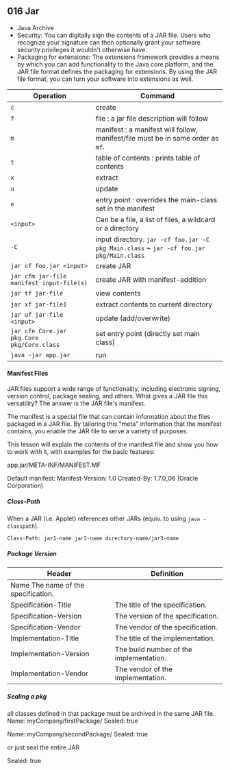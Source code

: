 ## 016 Jar
* Java Archive
* Security: 
You can digitally sign the contents of a JAR file. 
Users who recognize your signature can then optionally grant your software security privileges it wouldn't otherwise have.
* Packaging for extensions: 
The extensions framework provides a means by which you can add functionality to the Java core platform, and the JAR file format defines the packaging for extensions. By using the JAR file format, you can turn your software into extensions as well.



|Operation|Command|
| --- | --- |
`c`| create
`f`| file : a jar file description will follow
`m`| manifest : a manifest will follow, manifest/file must be in same order as `mf`.
`t`| table of contents : prints table of contents
`x`| extract
`u`| update
`e`| entry point : overrides the main-class set in the manifest
`<input>` | Can be a file, a list of files, a wildcard or a directory 
`-C`|  input directory. `jar -cf foo.jar -C pkg Main.class` ~ `jar -cf foo.jar pkg/Main.class`
`jar cf foo.jar <input>` | create JAR
`jar cfm jar-file manifest input-file(s)` | create JAR with manifest-addition|
`jar tf jar-file` |view contents
`jar xf jar-file1`|extract contents to current directory|
`jar uf jar-file <input>` |update (add/overwrite)|
`jar cfe Core.jar pkg.Core pkg/Core.class` | set entry point (directly set main class)|
`java -jar app.jar`|run|


#### Manifest Files
JAR files support a wide range of functionality, including electronic signing, version control, package sealing, and others. What gives a JAR file this versatility? The answer is the JAR file's manifest.

The manifest is a special file that can contain information about the files packaged in a JAR file. By tailoring this "meta" information that the manifest contains, you enable the JAR file to serve a variety of purposes.

This lesson will explain the contents of the manifest file and show you how to work with it, with examples for the basic features:

app.jar/META-INF/MANIFEST.MF

Default manifest:
Manifest-Version: 1.0
Created-By: 1.7.0_06 (Oracle Corporation)

##### Class-Path
When a JAR (i.e. Applet) references other JARs (equiv. to using `java -classpath`).
 
`Class-Path: jar1-name jar2-name directory-name/jar3-name`


##### Package Version
|Header 	|Definition| 
| --- | --- |
|Name 	The name of the specification.
|Specification-Title| 	The title of the specification.|
|Specification-Version |	The version of the specification.|
|Specification-Vendor |	The vendor of the specification.|
|Implementation-Title |	The title of the implementation.|
|Implementation-Version |	The build number of the implementation.|
|Implementation-Vendor 	|The vendor of the implementation.|

##### Sealing a pkg
all classes defined in that package must be archived in the same JAR file.
Name: myCompany/firstPackage/
Sealed: true

Name: myCompany/secondPackage/
Sealed: true


or just seal the entire JAR

Sealed: true
